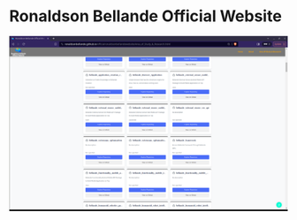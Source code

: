 # Ronaldson Bellande Official Website

![Ronaldson Bellande Official Website](bellande_official_website.png)
